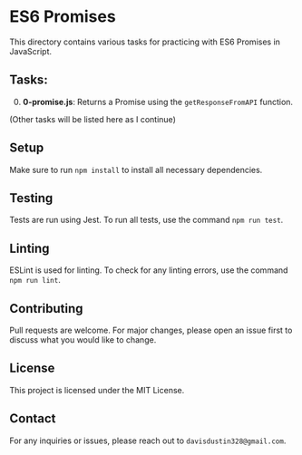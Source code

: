 # ES6 Promises

This directory contains various tasks for practicing with ES6 Promises in JavaScript.

## Tasks:
0. **0-promise.js**: Returns a Promise using the `getResponseFromAPI` function.

(Other tasks will be listed here as I continue)

## Setup
Make sure to run `npm install` to install all necessary dependencies.

## Testing
Tests are run using Jest. To run all tests, use the command `npm run test`.

## Linting
ESLint is used for linting. To check for any linting errors, use the command `npm run lint`.

## Contributing
Pull requests are welcome. For major changes, please open an issue first to discuss what you would like to change.

## License
This project is licensed under the MIT License.

## Contact
For any inquiries or issues, please reach out to `davisdustin328@gmail.com`.
